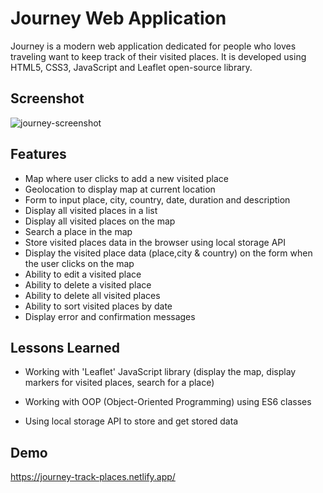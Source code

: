 
# Journey Web Application

Journey is a modern web application dedicated for people who loves traveling want to keep track of their visited places. It is developed using HTML5, CSS3, JavaScript and Leaflet open-source library.

## Screenshot

![journey-screenshot](https://user-images.githubusercontent.com/78702422/195490537-b35994af-8439-4532-976e-7e6d60bfa9e2.png)
## Features

- Map where user clicks to add a new visited place
- Geolocation to display map at current location
- Form to input place, city, country, date, duration and description
- Display all visited places in a list
- Display all visited places on the map
- Search a place in the map
- Store visited places data in the browser using local storage API
- Display the visited place data (place,city & country) on the form when the user clicks on the map
- Ability to edit a visited place
- Ability to delete a visited place
- Ability to delete all visited places
- Ability to sort visited places by date
- Display error and confirmation messages




## Lessons Learned

- Working with 'Leaflet' JavaScript library (display the map, display markers for visited places, search for a place)

- Working with OOP (Object-Oriented Programming) using ES6 classes

- Using local storage API to store and get stored data 





## Demo

https://journey-track-places.netlify.app/